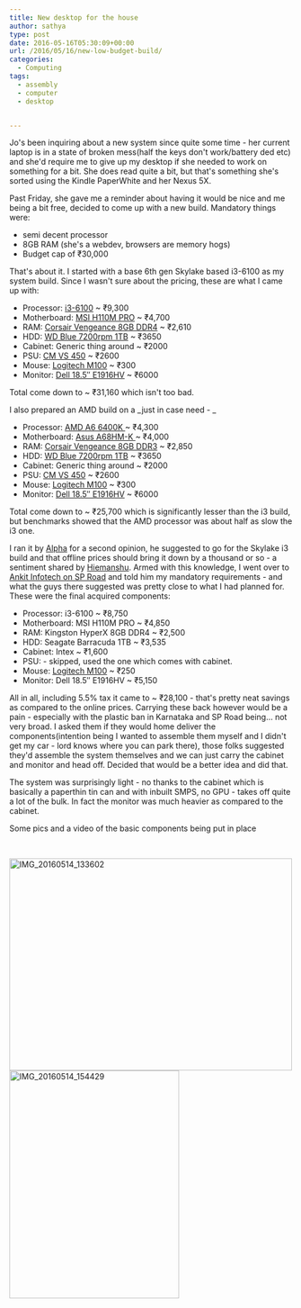 ```yaml
---
title: New desktop for the house
author: sathya
type: post
date: 2016-05-16T05:30:09+00:00
url: /2016/05/16/new-low-budget-build/
categories:
  - Computing
tags:
  - assembly
  - computer
  - desktop


---
```

Jo's been inquiring about a new system since quite some time - her current laptop is in a state of broken mess(half the keys don't work/battery ded etc) and she'd require me to give up my desktop if she needed to work on something for a bit. She does read quite a bit, but that's something she's sorted using the Kindle PaperWhite and her Nexus 5X.

Past Friday, she gave me a reminder about having it would be nice and me being a bit free, decided to come up with a new build. Mandatory things were:

  * semi decent processor
  * 8GB RAM (she's a webdev, browsers are memory hogs)
  * Budget cap of ₹30,000

That's about it. I started with a base 6th gen Skylake based i3-6100 as my system build. Since I wasn't sure about the pricing, these are what I came up with:

<!--more-->

  * Processor: <a class="in-cell-link" href="https://www.amazon.in/Intel-Core-i3-6100-1151-Processor/dp/B015VPX2EO/ref=sr_1_1?ie=UTF8&tag=mewoof-21&qid=1463159175&sr=8-1&keywords=intel+i3#productDetails" target="_blank">i3-6100</a> ~ ₹9,300
  * Motherboard: <span data-sheets-value="{&quot;1&quot;:2,&quot;2&quot;:&quot;MSI H110M PRO&quot;}" data-sheets-userformat="{&quot;2&quot;:1049089,&quot;3&quot;:[null,0],&quot;12&quot;:0,&quot;23&quot;:1}" data-sheets-formula="=HYPERLINK(&quot;https://www.amazon.in/MSI-H110M-PRO-Generation-MotherBoard/dp/B01649FUXM/ref=sr_1_1?s=computers&ie=UTF8&qid=1463159358&tag=mewoof-21&sr=1-1&keywords=h110&quot;,&quot;MSI H110M PRO&quot;)"><a class="in-cell-link" href="https://www.amazon.in/MSI-H110M-PRO-Generation-MotherBoard/dp/B01649FUXM/ref=sr_1_1?s=computers&ie=UTF8&qid=1463159358&tag=mewoof-21&sr=1-1&keywords=h110" target="_blank">MSI H110M PRO</a> ~ </span>₹4,700
  * RAM: <span data-sheets-value="{&quot;1&quot;:2,&quot;2&quot;:&quot;Corsair Vengeance 8GB DDR4&quot;}" data-sheets-userformat="{&quot;2&quot;:1049089,&quot;3&quot;:[null,0],&quot;12&quot;:0,&quot;23&quot;:1}" data-sheets-formula="=HYPERLINK(&quot;https://www.amazon.in/Corsair-Vengeance-2400Mhz-Chipset-CMK8GX4M1A2400C16R/dp/B01ARHCZYO/ref=sr_1_4?s=computers&ie=UTF8&qid=1463159389&tag=mewoof-21&sr=1-4&keywords=ddr4+ram&quot;,&quot;Corsair Vengeance 8GB DDR4&quot;)"><a class="in-cell-link" href="https://www.amazon.in/Corsair-Vengeance-2400Mhz-Chipset-CMK8GX4M1A2400C16R/dp/B01ARHCZYO/ref=sr_1_4?s=computers&ie=UTF8&qid=1463159389&tag=mewoof-21&sr=1-4&keywords=ddr4+ram" target="_blank">Corsair Vengeance 8GB DDR4</a> ~ ₹2,610</span>
  * HDD: <span data-sheets-value="{&quot;1&quot;:2,&quot;2&quot;:&quot;WD Blue 7200rpm 1TB&quot;}" data-sheets-userformat="{&quot;2&quot;:1049089,&quot;3&quot;:[null,0],&quot;12&quot;:0,&quot;23&quot;:1}" data-sheets-formula="=HYPERLINK(&quot;https://www.amazon.in/Blue-Desktop-Internal-Drive%C2%A0-WD10EZEX/dp/B0088PUEPK/ref=sr_1_1?s=computers&ie=UTF8&qid=1463159575&tag=mewoof-21&sr=1-1&keywords=hard+disk+1tb&quot;,&quot;WD Blue 7200rpm 1TB&quot;)"><a class="in-cell-link" href="https://www.amazon.in/Blue-Desktop-Internal-Drive%C2%A0-WD10EZEX/dp/B0088PUEPK/ref=sr_1_1?s=computers&ie=UTF8&qid=1463159575&tag=mewoof-21&sr=1-1&keywords=hard+disk+1tb" target="_blank">WD Blue 7200rpm 1TB</a> ~ ₹3650</span>
  * Cabinet: Generic thing around ~ ₹2000
  * <span data-sheets-value="{&quot;1&quot;:2,&quot;2&quot;:&quot;CM VS 450&quot;}" data-sheets-userformat="{&quot;2&quot;:1049089,&quot;3&quot;:[null,0],&quot;12&quot;:0,&quot;23&quot;:1}" data-sheets-formula="=HYPERLINK(&quot;https://www.amazon.in/Corsair-VS-VS450-Watt-SMPS/dp/B00DGKM95A/ref=sr_1_1?s=computers&ie=UTF8&qid=1463160073&tag=mewoof-21&sr=1-1&keywords=power+supply&quot;,&quot;CM VS 450&quot;)">PSU: <a class="in-cell-link" href="https://www.amazon.in/Corsair-VS-VS450-Watt-SMPS/dp/B00DGKM95A/ref=sr_1_1?s=computers&ie=UTF8&qid=1463160073&tag=mewoof-21&sr=1-1&keywords=power+supply" target="_blank">CM VS 450</a> ~ ₹2600</span>
  * Mouse: <span data-sheets-value="{&quot;1&quot;:2,&quot;2&quot;:&quot;Logitech M100&quot;}" data-sheets-userformat="{&quot;2&quot;:1049089,&quot;3&quot;:[null,0],&quot;12&quot;:0,&quot;23&quot;:1}" data-sheets-formula="=HYPERLINK(&quot;https://www.amazon.in/Logitech-M100r-Wired-Mouse-Black/dp/B0080W1X6U/ref=sr_1_1?s=computers&ie=UTF8&qid=1463161370&tag=mewoof-21&sr=1-1&keywords=logitech&quot;,&quot;Logitech M100&quot;)"><a class="in-cell-link" href="https://www.amazon.in/Logitech-M100r-Wired-Mouse-Black/dp/B0080W1X6U/ref=sr_1_1?s=computers&ie=UTF8&qid=1463161370&tag=mewoof-21&sr=1-1&keywords=logitech" target="_blank">Logitech M100</a> ~ ₹300</span>
  * Monitor: <span data-sheets-value="{&quot;1&quot;:2,&quot;2&quot;:&quot;Dell 18.5\&quot; E1916HV &quot;}" data-sheets-userformat="{&quot;2&quot;:1049089,&quot;3&quot;:[null,0],&quot;12&quot;:0,&quot;23&quot;:1}" data-sheets-formula="=HYPERLINK(&quot;https://www.amazon.in/Dell-E1916HV-18-5-inch-Monitor-Black/dp/B015OAH4MC/ref=sr_1_1?s=computers&ie=UTF8&qid=1463161420&tag=mewoof-21&sr=1-1&keywords=Dell+18.5%22+E1916HV&quot;,&quot;Dell 18.5&quot;&quot; E1916HV &quot;)"><a class="in-cell-link" href="https://www.amazon.in/Dell-E1916HV-18-5-inch-Monitor-Black/dp/B015OAH4MC/ref=sr_1_1?s=computers&ie=UTF8&qid=1463161420&tag=mewoof-21&sr=1-1&keywords=Dell+18.5%22+E1916HV" target="_blank">Dell 18.5&#8243; E1916HV</a> ~ ₹6000</span>

Total come down to ~ ₹31,160 which isn't too bad.

I also prepared an AMD build on a _just in case need - _

  * Processor: <span data-sheets-value="{&quot;1&quot;:2,&quot;2&quot;:&quot;AMD A6 6400K &quot;}" data-sheets-userformat="{&quot;2&quot;:1049089,&quot;3&quot;:[null,0],&quot;12&quot;:0,&quot;23&quot;:1}" data-sheets-formula="=HYPERLINK(&quot;https://www.amazon.in/AMD-A6-6400K-Dual-Core-Processor-AD640KOKHLBOX/dp/B00CPLGFM4/ref=sr_1_1?s=computers&ie=UTF8&qid=1463160880&tag=mewoof-21&sr=1-1&keywords=amd+a6&quot;,&quot;AMD A6 6400K &quot;)"><a class="in-cell-link" href="https://www.amazon.in/AMD-A6-6400K-Dual-Core-Processor-AD640KOKHLBOX/dp/B00CPLGFM4/ref=sr_1_1?s=computers&ie=UTF8&qid=1463160880&tag=mewoof-21&sr=1-1&keywords=amd+a6" target="_blank">AMD A6 6400K </a></span>~ ₹4,300
  * Motherboard: <span data-sheets-value="{&quot;1&quot;:2,&quot;2&quot;:&quot;Asus A68HM-K &quot;}" data-sheets-userformat="{&quot;2&quot;:1049089,&quot;3&quot;:[null,0],&quot;12&quot;:0,&quot;23&quot;:1}" data-sheets-formula="=HYPERLINK(&quot;https://www.amazon.in/Asus-A68HM-K-Socket-MotherBoard-Chipset/dp/B00P6P6Z9O/ref=sr_1_6?s=computers&ie=UTF8&qid=1463160880&tag=mewoof-21&sr=1-6&keywords=amd+a6&quot;,&quot;Asus A68HM-K &quot;)"><a class="in-cell-link" href="https://www.amazon.in/Asus-A68HM-K-Socket-MotherBoard-Chipset/dp/B00P6P6Z9O/ref=sr_1_6?s=computers&ie=UTF8&qid=1463160880&tag=mewoof-21&sr=1-6&keywords=amd+a6" target="_blank">Asus A68HM-K </a></span>~ ₹4,000
  * RAM: <span data-sheets-value="{&quot;1&quot;:2,&quot;2&quot;:&quot;Corsair Vengeance 8GB DDR3&quot;}" data-sheets-userformat="{&quot;2&quot;:1049089,&quot;3&quot;:[null,0],&quot;12&quot;:0,&quot;23&quot;:1}" data-sheets-formula="=HYPERLINK(&quot;https://www.amazon.in/Corsair-Vengeance-DDR3-Memory-CMZ8GX3M1A1600C10/dp/B005T63BJM/ref=sr_1_1?s=computers&ie=UTF8&qid=1463161135&tag=mewoof-21&sr=1-1&keywords=8gb+ddr3&quot;,&quot;Corsair Vengeance 8GB DDR3&quot;)"><a class="in-cell-link" href="https://www.amazon.in/Corsair-Vengeance-DDR3-Memory-CMZ8GX3M1A1600C10/dp/B005T63BJM/ref=sr_1_1?s=computers&ie=UTF8&qid=1463161135&tag=mewoof-21&sr=1-1&keywords=8gb+ddr3" target="_blank">Corsair Vengeance 8GB DDR3</a> ~ ₹2,850</span>
  * HDD: <span data-sheets-value="{&quot;1&quot;:2,&quot;2&quot;:&quot;WD Blue 7200rpm 1TB&quot;}" data-sheets-userformat="{&quot;2&quot;:1049089,&quot;3&quot;:[null,0],&quot;12&quot;:0,&quot;23&quot;:1}" data-sheets-formula="=HYPERLINK(&quot;https://www.amazon.in/Blue-Desktop-Internal-Drive%C2%A0-WD10EZEX/dp/B0088PUEPK/ref=sr_1_1?s=computers&ie=UTF8&qid=1463159575&tag=mewoof-21&sr=1-1&keywords=hard+disk+1tb&quot;,&quot;WD Blue 7200rpm 1TB&quot;)"><a class="in-cell-link" href="https://www.amazon.in/Blue-Desktop-Internal-Drive%C2%A0-WD10EZEX/dp/B0088PUEPK/ref=sr_1_1?s=computers&ie=UTF8&qid=1463159575&tag=mewoof-21&sr=1-1&keywords=hard+disk+1tb" target="_blank">WD Blue 7200rpm 1TB</a> ~ ₹3650</span>
  * Cabinet: Generic thing around ~ ₹2000
  * <span data-sheets-value="{&quot;1&quot;:2,&quot;2&quot;:&quot;CM VS 450&quot;}" data-sheets-userformat="{&quot;2&quot;:1049089,&quot;3&quot;:[null,0],&quot;12&quot;:0,&quot;23&quot;:1}" data-sheets-formula="=HYPERLINK(&quot;https://www.amazon.in/Corsair-VS-VS450-Watt-SMPS/dp/B00DGKM95A/ref=sr_1_1?s=computers&ie=UTF8&qid=1463160073&tag=mewoof-21&sr=1-1&keywords=power+supply&quot;,&quot;CM VS 450&quot;)">PSU: <a class="in-cell-link" href="https://www.amazon.in/Corsair-VS-VS450-Watt-SMPS/dp/B00DGKM95A/ref=sr_1_1?s=computers&ie=UTF8&qid=1463160073&tag=mewoof-21&sr=1-1&keywords=power+supply" target="_blank">CM VS 450</a> ~ ₹2600</span>
  * Mouse: <span data-sheets-value="{&quot;1&quot;:2,&quot;2&quot;:&quot;Logitech M100&quot;}" data-sheets-userformat="{&quot;2&quot;:1049089,&quot;3&quot;:[null,0],&quot;12&quot;:0,&quot;23&quot;:1}" data-sheets-formula="=HYPERLINK(&quot;https://www.amazon.in/Logitech-M100r-Wired-Mouse-Black/dp/B0080W1X6U/ref=sr_1_1?s=computers&ie=UTF8&qid=1463161370&tag=mewoof-21&sr=1-1&keywords=logitech&quot;,&quot;Logitech M100&quot;)"><a class="in-cell-link" href="https://www.amazon.in/Logitech-M100r-Wired-Mouse-Black/dp/B0080W1X6U/ref=sr_1_1?s=computers&ie=UTF8&qid=1463161370&tag=mewoof-21&sr=1-1&keywords=logitech" target="_blank">Logitech M100</a> ~ ₹300</span>
  * Monitor: <span data-sheets-value="{&quot;1&quot;:2,&quot;2&quot;:&quot;Dell 18.5\&quot; E1916HV &quot;}" data-sheets-userformat="{&quot;2&quot;:1049089,&quot;3&quot;:[null,0],&quot;12&quot;:0,&quot;23&quot;:1}" data-sheets-formula="=HYPERLINK(&quot;https://www.amazon.in/Dell-E1916HV-18-5-inch-Monitor-Black/dp/B015OAH4MC/ref=sr_1_1?s=computers&ie=UTF8&qid=1463161420&tag=mewoof-21&sr=1-1&keywords=Dell+18.5%22+E1916HV&quot;,&quot;Dell 18.5&quot;&quot; E1916HV &quot;)"><a class="in-cell-link" href="https://www.amazon.in/Dell-E1916HV-18-5-inch-Monitor-Black/dp/B015OAH4MC/ref=sr_1_1?s=computers&ie=UTF8&qid=1463161420&tag=mewoof-21&sr=1-1&keywords=Dell+18.5%22+E1916HV" target="_blank">Dell 18.5&#8243; E1916HV</a> ~ ₹6000</span>

Total come down to ~ ₹<span data-sheets-value="{&quot;1&quot;:3,&quot;3&quot;:25700}" data-sheets-formula="=suM(R[-9]C[0]:R[-1]C[0])">25,700 </span>which is significantly lesser than the i3 build, but benchmarks showed that the AMD processor was about half as slow the i3 one.

I ran it by <a href="https://twitter.com/ALPHA_Ronin" target="_blank">Alpha</a> for a second opinion, he suggested to go for the Skylake i3 build and that offline prices should bring it down by a thousand or so - a sentiment shared by <a href="https://twitter.com/_TheDarkRider" target="_blank">Hiemanshu</a>. Armed with this knowledge, I went over to <a href="https://goo.gl/maps/U7Xa9MrcPeF2" target="_blank">Ankit Infotech on SP Road</a> and told him my mandatory requirements - and what the guys there suggested was pretty close to what I had planned for. These were the final acquired components:

  * Processor: i3-6100 ~ ₹8,750
  * Motherboard: <span data-sheets-value="{&quot;1&quot;:2,&quot;2&quot;:&quot;MSI H110M PRO&quot;}" data-sheets-userformat="{&quot;2&quot;:1049089,&quot;3&quot;:[null,0],&quot;12&quot;:0,&quot;23&quot;:1}" data-sheets-formula="=HYPERLINK(&quot;https://www.amazon.in/MSI-H110M-PRO-Generation-MotherBoard/dp/B01649FUXM/ref=sr_1_1?s=computers&ie=UTF8&qid=1463159358&tag=mewoof-21&sr=1-1&keywords=h110&quot;,&quot;MSI H110M PRO&quot;)">MSI H110M PRO ~ </span>₹4,850
  * RAM: Kingston HyperX<span data-sheets-value="{&quot;1&quot;:2,&quot;2&quot;:&quot;Corsair Vengeance 8GB DDR4&quot;}" data-sheets-userformat="{&quot;2&quot;:1049089,&quot;3&quot;:[null,0],&quot;12&quot;:0,&quot;23&quot;:1}" data-sheets-formula="=HYPERLINK(&quot;https://www.amazon.in/Corsair-Vengeance-2400Mhz-Chipset-CMK8GX4M1A2400C16R/dp/B01ARHCZYO/ref=sr_1_4?s=computers&ie=UTF8&qid=1463159389&tag=mewoof-21&sr=1-4&keywords=ddr4+ram&quot;,&quot;Corsair Vengeance 8GB DDR4&quot;)"> 8GB DDR4 ~ ₹2,500</span>
  * HDD: Seagate Barracuda<span data-sheets-value="{&quot;1&quot;:2,&quot;2&quot;:&quot;WD Blue 7200rpm 1TB&quot;}" data-sheets-userformat="{&quot;2&quot;:1049089,&quot;3&quot;:[null,0],&quot;12&quot;:0,&quot;23&quot;:1}" data-sheets-formula="=HYPERLINK(&quot;https://www.amazon.in/Blue-Desktop-Internal-Drive%C2%A0-WD10EZEX/dp/B0088PUEPK/ref=sr_1_1?s=computers&ie=UTF8&qid=1463159575&tag=mewoof-21&sr=1-1&keywords=hard+disk+1tb&quot;,&quot;WD Blue 7200rpm 1TB&quot;)"> 1TB ~ ₹3,535</span>
  * Cabinet: Intex ~ ₹1,600
  * <span data-sheets-value="{&quot;1&quot;:2,&quot;2&quot;:&quot;CM VS 450&quot;}" data-sheets-userformat="{&quot;2&quot;:1049089,&quot;3&quot;:[null,0],&quot;12&quot;:0,&quot;23&quot;:1}" data-sheets-formula="=HYPERLINK(&quot;https://www.amazon.in/Corsair-VS-VS450-Watt-SMPS/dp/B00DGKM95A/ref=sr_1_1?s=computers&ie=UTF8&qid=1463160073&tag=mewoof-21&sr=1-1&keywords=power+supply&quot;,&quot;CM VS 450&quot;)">PSU: - skipped, used the one which comes with cabinet.</span>
  * Mouse: <span data-sheets-value="{&quot;1&quot;:2,&quot;2&quot;:&quot;Logitech M100&quot;}" data-sheets-userformat="{&quot;2&quot;:1049089,&quot;3&quot;:[null,0],&quot;12&quot;:0,&quot;23&quot;:1}" data-sheets-formula="=HYPERLINK(&quot;https://www.amazon.in/Logitech-M100r-Wired-Mouse-Black/dp/B0080W1X6U/ref=sr_1_1?s=computers&ie=UTF8&qid=1463161370&tag=mewoof-21&sr=1-1&keywords=logitech&quot;,&quot;Logitech M100&quot;)"><a class="in-cell-link" href="https://www.amazon.in/Logitech-M100r-Wired-Mouse-Black/dp/B0080W1X6U/ref=sr_1_1?s=computers&ie=UTF8&qid=1463161370&tag=mewoof-21&sr=1-1&keywords=logitech" target="_blank">Logitech M100</a> ~ ₹250</span>
  * Monitor: <span data-sheets-value="{&quot;1&quot;:2,&quot;2&quot;:&quot;Dell 18.5\&quot; E1916HV &quot;}" data-sheets-userformat="{&quot;2&quot;:1049089,&quot;3&quot;:[null,0],&quot;12&quot;:0,&quot;23&quot;:1}" data-sheets-formula="=HYPERLINK(&quot;https://www.amazon.in/Dell-E1916HV-18-5-inch-Monitor-Black/dp/B015OAH4MC/ref=sr_1_1?s=computers&ie=UTF8&qid=1463161420&tag=mewoof-21&sr=1-1&keywords=Dell+18.5%22+E1916HV&quot;,&quot;Dell 18.5&quot;&quot; E1916HV &quot;)">Dell 18.5&#8243; E1916HV ~ ₹5,150</span>

All in all, including 5.5% tax it came to ~ ₹28,100 - that's pretty neat savings as compared to the online prices. Carrying these back however would be a pain - especially with the plastic ban in Karnataka and SP Road being&#8230; not very broad. I asked them if they would home deliver the components(intention being I wanted to assemble them myself and I didn't get my car - lord knows where you can park there), those folks suggested they'd assemble the system themselves and we can just carry the cabinet and monitor and head off. Decided that would be a better idea and did that.

The system was surprisingly light - no thanks to the cabinet which is basically a paperthin tin can and with inbuilt SMPS, no GPU - takes off quite a lot of the bulk. In fact the monitor was much heavier as compared to the cabinet.

Some pics and a video of the basic components being put in place

&nbsp;

<img class="aligncenter wp-image-923" src="https://images.sbhat.me/sb/2016/05/IMG_20160514_133602.jpg" alt="IMG_20160514_133602" width="503" height="377" /> 

<img class="aligncenter wp-image-924" src="https://images.sbhat.me/sb/2016/05/IMG_20160514_154429.jpg" alt="IMG_20160514_154429" width="302" height="405" />